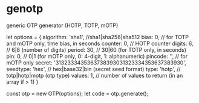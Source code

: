 # genotp
generic OTP generator (HOTP, TOTP, mOTP)

let options = {
  algorithm: 'sha1', //sha1|sha256|sha512
  bias:      0,      // for TOTP and mOTP only, time bias, in seconds
  counter:   0,      // HOTP counter
  digits:    6,      // 6|8   (number of digits)
  period:    30,     // 30|60 (for TOTP only, in seconds)
  pin:       0,      // 0|1   (for mOTP only, 0: 4-digit, 1: alphanumeric)
  pincode:   '',     // for mOTP only
  secret:    '3132333435363738393031323334353637383930',
  seedtype:  'hex',  // hex|base32|bin (secret seed format)
  type:      'hotp', // totp|hotp|motp (otp type)
  values:    1,      // number of values to return (in an array if > 1)
}
  
const otp = new OTP(options);
let code = otp.generate();
